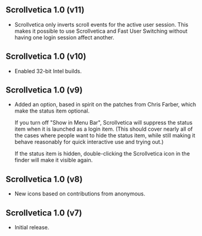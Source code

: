 Scrollvetica 1.0 (v11)
----------------------

- Scrollvetica only inverts scroll events for the active user session. This
  makes it possible to use Scrollvetica and Fast User Switching without
  having one login session affect another.
  
Scrollvetica 1.0 (v10)
----------------------

- Enabled 32-bit Intel builds.

Scrollvetica 1.0 (v9)
---------------------

- Added an option, based in spirit on the patches from Chris Farber, which
  make the status item optional.
  
  If you turn off "Show in Menu Bar", Scrollvetica will suppress the status
  item when it is launched as a login item. (This should cover nearly all of
  the cases where people want to hide the status item, while still making it
  behave reasonably for quick interactive use and trying out.)

  If the status item is hidden, double-clicking the Scrollvetica icon in the
  finder will make it visible again.

Scrollvetica 1.0 (v8)
---------------------

- New icons based on contributions from anonymous.


Scrollvetica 1.0 (v7)
---------------------

- Initial release.